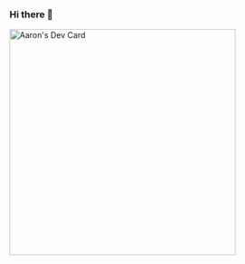 ### Hi there 👋
<a href="https://app.daily.dev/puding07"><img src="https://api.daily.dev/devcards/9235be4e960243d2ad728fd2161c822b.png?r=7x8" width="400" alt="Aaron's Dev Card"/></a>
<!--
**Puding07/Puding07** is a ✨ _special_ ✨ repository because its `README.md` (this file) appears on your GitHub profile.

Here are some ideas to get you started:

- 🔭 I’m currently working on ...
- 🌱 I’m currently learning ...
- 👯 I’m looking to collaborate on ...
- 🤔 I’m looking for help with ...
- 💬 Ask me about ...
- 📫 How to reach me: ...
- 😄 Pronouns: ...
- ⚡ Fun fact: ...
-->
